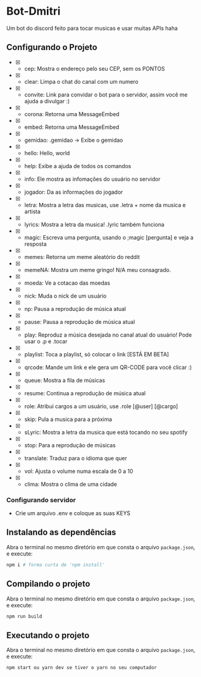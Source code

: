 # Bot-Dmitri

Um bot do discord feito para tocar musicas e usar muitas APIs haha


## Configurando o Projeto

- [x] - cep: Mostra o endereço pelo seu CEP, sem os PONTOS
- [x] - clear: Limpa o chat do canal com um numero
- [x] - convite: Link para convidar o bot para o servidor, assim você me ajuda a divulgar :)
- [x] - corona: Retorna uma MessageEmbed
- [x] - embed: Retorna uma MessageEmbed
- [x] - gemidao: .gemidao -> Exibe o gemidao
- [x] - hello: Hello, world
- [x] - help: Exibe a ajuda de todos os comandos
- [x] - info: Ele mostra as infomações do usuário no servidor
- [x] - jogador: Da as informações do jogador
- [x] - letra: Mostra a letra das musicas, use .letra + nome da musica e artista
- [x] - lyrics: Mostra a letra da musica! .lyric também funciona
- [x] - magic: Escreva uma pergunta, usando o ;magic [pergunta] e veja a resposta
- [x] - memes: Retorna um meme aleatório do reddit
- [x] - memeNA: Mostra um meme gringo! N/A meu consagrado.
- [x] - moeda: Ve a cotacao das moedas
- [x] - nick: Muda o nick de um usuário
- [x] - np: Pausa a reprodução de música atual
- [x] - pause: Pausa a reprodução de música atual
- [x] - play: Reproduz a música desejada no canal atual do usuário! Pode usar o .p e .tocar
- [x] - playlist: Toca a playlist, só colocar o link [ESTÁ EM BETA]
- [x] - qrcode: Mande um link e ele gera um QR-CODE para você clicar :)
- [x] - queue: Mostra a fila de músicas
- [x] - resume: Continua a reprodução de música atual
- [x] - role: Atribui cargos a um usuário, use .role [@user] [@cargo]
- [x] - skip: Pula a musica para a próxima
- [x] - sLyric: Mostra a letra da musica que está tocando no seu spotify
- [x] - stop: Para a reprodução de músicas
- [x] - translate: Traduz para o idioma que quer
- [x] - vol: Ajusta o volume numa escala de 0 a 10
- [x] - clima: Mostra o clima de uma cidade

### Configurando servidor

- Crie um arquivo .env e coloque as suas KEYS

## Instalando as dependências

Abra o terminal no mesmo diretório em que consta o arquivo `package.json`, e execute:

```bash
npm i # forma curta de 'npm install'
```

## Compilando o projeto

Abra o terminal no mesmo diretório em que consta o arquivo `package.json`, e execute:

```bash
npm run build 
```

## Executando o projeto

Abra o terminal no mesmo diretório em que consta o arquivo `package.json`, e execute:

```bash
npm start ou yarn dev se tiver o yarn no seu computador
```
